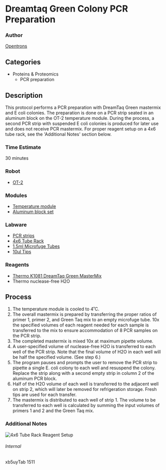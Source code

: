 # Dreamtaq Green Colony PCR Preparation

### Author
[Opentrons](https://opentrons.com/)

## Categories
* Proteins & Proteomics
    * PCR preparation

## Description
This protocol performs a PCR preparation with DreamTaq Green mastermix and E coli colonies. The preparation is done on a PCR strip seated in an aluminum block on the OT-2 temperature module. During the process, a second PCR strip with suspended E coli colonies is produced for later use and does not receive PCR mastermix. For proper reagent setup on a 4x6 tube rack, see the 'Additional Notes' section below.

### Time Estimate
30 minutes

### Robot
* [OT-2](https://opentrons.com/ot-2)

### Modules
* [Temperature module](https://shop.opentrons.com/collections/hardware-modules/products/tempdeck)
* [Aluminum block set](https://shop.opentrons.com/collections/hardware-modules/products/aluminum-block-set)

### Labware
* [PCR strips](https://uk.vwr.com/store/catalog/product.jsp?catalog_number=732-1517)
* [4x6 Tube Rack](https://shop.opentrons.com/collections/opentrons-tips/products/tube-rack-set-1)
* [1.5ml Microfuge Tubes](https://www.fishersci.co.uk/shop/products/product/11558232)
* [10µl Tips](https://shop.opentrons.com/collections/opentrons-tips/products/opentrons-10ul-tips)

### Reagents
* [Thermo K1081 DreamTaq Green MasterMix](https://www.thermofisher.com/order/catalog/product/K1081)
* Thermo nuclease-free H2O

## Process
1. The temperature module is cooled to 4˚C.
2. The overall mastermix is prepared by transferring the proper ratios of primer 1, primer 2, and Green Taq mix to an empty microfuge tube. 10x the specified volumes of each reagent needed for each sample is transferred to the mix to ensure accommodation of 8 PCR samples on the PCR strip.
3. The completed mastermix is mixed 10x at maximum pipette volume.
4. A user-specified volume of nuclease-free H2O is transferred to each well of the PCR strip. Note that the final volume of H2O in each well will be half the specified volume. (See step 6.)
5. The program pauses and prompts the user to remove the PCR strip to pipette a single E. coli colony to each well and resuspend the colony. Replace the strip along with a second empty strip in column 2 of the aluminum PCR block.
6. Half of the H2O volume of each well is transferred to the adjacent well on strip 2, which will later be removed for refrigeration storage. Fresh tips are used for each transfer.
7. The mastermix is distributed to each well of strip 1. The volume to be transferred to each well is calculated by summing the input volumes of primers 1 and 2 and the Green Taq mix.

### Additional Notes
![4x6 Tube Rack Reagent Setup](https://s3.amazonaws.com/opentrons-protocol-library-website/custom-README-images/1511-isomerase-therapeutics/tube_setup.png)

###### Internal
xb5uyTab
1511
